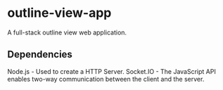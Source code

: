 # outline-view-app
A full-stack outline view web application.

## Dependencies
Node.js - Used to create a HTTP Server.
Socket.IO - The JavaScript API enables two-way communication between the client and the server.
